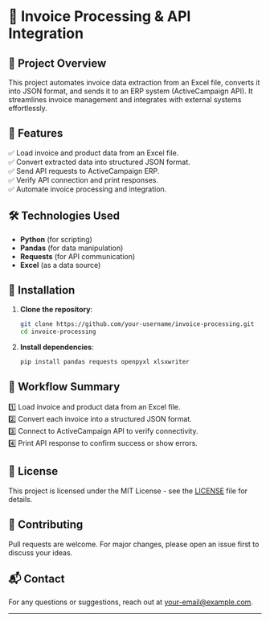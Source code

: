 # 📑 Invoice Processing & API Integration

## 🚀 Project Overview
This project automates invoice data extraction from an Excel file, converts it into JSON format, and sends it to an ERP system (ActiveCampaign API). It streamlines invoice management and integrates with external systems effortlessly.

## 📂 Features
✅ Load invoice and product data from an Excel file.  
✅ Convert extracted data into structured JSON format.  
✅ Send API requests to ActiveCampaign ERP.  
✅ Verify API connection and print responses.  
✅ Automate invoice processing and integration.  

## 🛠️ Technologies Used
- **Python** (for scripting)
- **Pandas** (for data manipulation)
- **Requests** (for API communication)
- **Excel** (as a data source)

## 📌 Installation
1. **Clone the repository**:
   ```bash
   git clone https://github.com/your-username/invoice-processing.git
   cd invoice-processing
   ```

2. **Install dependencies**:
   ```bash
   pip install pandas requests openpyxl xlsxwriter
   ```


## 🔄 Workflow Summary
1️⃣ Load invoice and product data from an Excel file.  
2️⃣ Convert each invoice into a structured JSON format.  
3️⃣ Connect to ActiveCampaign API to verify connectivity.  
4️⃣ Print API response to confirm success or show errors.  

## 📝 License
This project is licensed under the MIT License - see the [LICENSE](LICENSE) file for details.

## 🤝 Contributing
Pull requests are welcome. For major changes, please open an issue first to discuss your ideas.

## 📬 Contact
For any questions or suggestions, reach out at [your-email@example.com](mailto:anilpushpad73@gmail.com).

---


